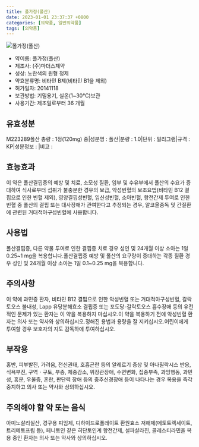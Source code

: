 ```yaml
---
title: 폴가정(폴산)
date: 2023-01-01 23:37:37 +0800
categories: [의약품, 일반의약품]
tags: [의약품]
---
```

![폴가정(폴산)](https://nedrug.mfds.go.kr/pbp/cmn/itemImageDownload/147426964205900135)

- 약이름: 폴가정(폴산)
- 제조사: (주)마더스제약
- 성상: 노란색의 원형 정제
- 약효분류명: 비타민 B제(비타민 B1을 제외)
- 허가일자: 20141118
- 보관방법: 기밀용기, 실온(1~30℃)보관
- 사용기간: 제조일로부터 36 개월
## 유효성분
M223289폴산
총량 : 1정(120mg) 중|성분명 : 폴산|분량 : 1.0|단위 : 밀리그램|규격 : KP|성분정보 : |비고 :
## 효능효과
이 약은 폴산결핍증의 예방 및 치료, 소모성 질환, 임부 및 수유부에서 폴산의 수요가 증대하여 식사로부터 섭취가 불충분한 경우의 보급, 악성빈혈의 보조요법(비타민 B12 결핍으로 인한 빈혈 제외), 영양결핍성빈혈, 임신성빈혈, 소아빈혈, 항전간제 투여로 인한 빈혈 중 폴산의 결핍 또는 대사장애가 관여한다고 추정되는 경우, 알코올중독 및 간질환에 관련된 거대적아구성빈혈에 사용합니다.
## 사용법
폴산결핍증, 다른 약물 투여로 인한 결핍증 치료 경우 성인 및 24개월 이상 소아는 1일 0.25~1 mg을 복용합니다.폴산결핍증 예방 및 폴산의 요구량이 증대하는 각종 질환 경우 성인 및 24개월 이상 소아는 1일 0.1~0.25 mg을 복용합니다.
## 주의사항
이 약에 과민증 환자, 비타민 B12 결핍으로 인한 악성빈혈 또는 거대적아구성빈혈, 갈락토오스 불내성, Lapp 유당분해효소 결핍증 또는 포도당-갈락토오스 흡수장애 등의 유전적인 문제가 있는 환자는 이 약을 복용하지 마십시오.이 약을 복용하기 전에 악성빈혈 환자는 의사 또는 약사와 상의하십시오.정해진 용법과 용량을 잘 지키십시오.어린이에게 투여할 경우 보호자의 지도 감독하에 투여하십시오.
## 부작용
홍반, 피부발진, 가려움, 전신권태, 호흡곤란 등의 알레르기 증상 및 아나필락시스 반응, 식욕부진, 구역ㆍ구토, 부종, 체중감소, 위장관장애, 수면변화, 집중부족, 과잉행동, 과민성, 흥분, 우울증, 혼란, 판단력 장애 등의 중추신경장애 등이 나타나는 경우 복용을 즉각 중지하고 의사 또는 약사와 상의하십시오.
## 주의해야 할 약 또는 음식
아미노살리실산, 경구용 피임제, 디하이드로폴레이트 환원효소 저해제(메토트렉세이트, 트리메토프림 등), 페니토인 같은 히단토인계 항전간제, 설파살라진, 콜레스티라민을 복용 중인 환자는 의사 또는 약사와 상의하십시오.
